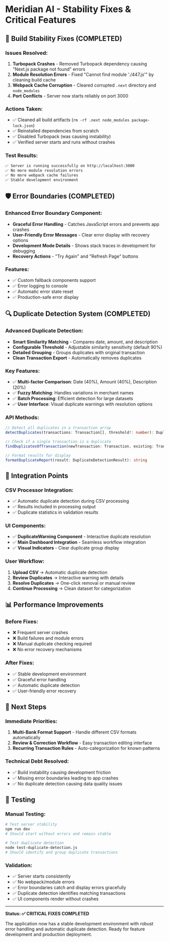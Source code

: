 # Meridian AI - Stability Fixes & Critical Features

## 🔧 Build Stability Fixes (COMPLETED)

### Issues Resolved:
1. **Turbopack Crashes** - Removed Turbopack dependency causing "Next.js package not found" errors
2. **Module Resolution Errors** - Fixed "Cannot find module './447.js'" by cleaning build cache
3. **Webpack Cache Corruption** - Cleared corrupted `.next` directory and `node_modules`
4. **Port Conflicts** - Server now starts reliably on port 3000

### Actions Taken:
- ✅ Cleaned all build artifacts (`rm -rf .next node_modules package-lock.json`)
- ✅ Reinstalled dependencies from scratch
- ✅ Disabled Turbopack (was causing instability)
- ✅ Verified server starts and runs without crashes

### Test Results:
```bash
✅ Server is running successfully on http://localhost:3000
✅ No more module resolution errors
✅ No more webpack cache failures
✅ Stable development environment
```

## 🛡️ Error Boundaries (COMPLETED)

### Enhanced Error Boundary Component:
- **Graceful Error Handling** - Catches JavaScript errors and prevents app crashes
- **User-Friendly Error Messages** - Clear error display with recovery options
- **Development Mode Details** - Shows stack traces in development for debugging
- **Recovery Actions** - "Try Again" and "Refresh Page" buttons

### Features:
- ✅ Custom fallback components support
- ✅ Error logging to console
- ✅ Automatic error state reset
- ✅ Production-safe error display

## 🔍 Duplicate Detection System (COMPLETED)

### Advanced Duplicate Detection:
- **Smart Similarity Matching** - Compares date, amount, and description
- **Configurable Threshold** - Adjustable similarity sensitivity (default 90%)
- **Detailed Grouping** - Groups duplicates with original transaction
- **Clean Transaction Export** - Automatically removes duplicates

### Key Features:
- ✅ **Multi-factor Comparison**: Date (40%), Amount (40%), Description (20%)
- ✅ **Fuzzy Matching**: Handles variations in merchant names
- ✅ **Batch Processing**: Efficient detection for large datasets
- ✅ **User Interface**: Visual duplicate warnings with resolution options

### API Methods:
```typescript
// Detect all duplicates in a transaction array
detectDuplicates(transactions: Transaction[], threshold?: number): DuplicateDetectionResult

// Check if a single transaction is a duplicate
findDuplicatesOfTransaction(newTransaction: Transaction, existing: Transaction[]): number[]

// Format results for display
formatDuplicateReport(result: DuplicateDetectionResult): string
```

## 🎯 Integration Points

### CSV Processor Integration:
- ✅ Automatic duplicate detection during CSV processing
- ✅ Results included in processing output
- ✅ Duplicate statistics in validation results

### UI Components:
- ✅ **DuplicateWarning Component** - Interactive duplicate resolution
- ✅ **Main Dashboard Integration** - Seamless workflow integration
- ✅ **Visual Indicators** - Clear duplicate group display

### User Workflow:
1. **Upload CSV** → Automatic duplicate detection
2. **Review Duplicates** → Interactive warning with details
3. **Resolve Duplicates** → One-click removal or manual review
4. **Continue Processing** → Clean dataset for categorization

## 📊 Performance Improvements

### Before Fixes:
- ❌ Frequent server crashes
- ❌ Build failures and module errors
- ❌ Manual duplicate checking required
- ❌ No error recovery mechanisms

### After Fixes:
- ✅ Stable development environment
- ✅ Graceful error handling
- ✅ Automatic duplicate detection
- ✅ User-friendly error recovery

## 🚀 Next Steps

### Immediate Priorities:
1. **Multi-Bank Format Support** - Handle different CSV formats automatically
2. **Review & Correction Workflow** - Easy transaction editing interface
3. **Recurring Transaction Rules** - Auto-categorization for known patterns

### Technical Debt Resolved:
- ✅ Build instability causing development friction
- ✅ Missing error boundaries leading to app crashes
- ✅ No duplicate detection causing data quality issues

## 🧪 Testing

### Manual Testing:
```bash
# Test server stability
npm run dev
# Should start without errors and remain stable

# Test duplicate detection
node test-duplicate-detection.js
# Should identify and group duplicate transactions
```

### Validation:
- ✅ Server starts consistently
- ✅ No webpack/module errors
- ✅ Error boundaries catch and display errors gracefully
- ✅ Duplicate detection identifies matching transactions
- ✅ UI components render without crashes

---

**Status: ✅ CRITICAL FIXES COMPLETED**

The application now has a stable development environment with robust error handling and automatic duplicate detection. Ready for feature development and production deployment. 